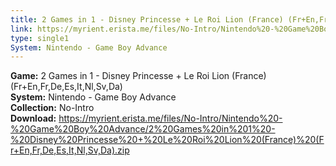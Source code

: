```yaml
---
title: 2 Games in 1 - Disney Princesse + Le Roi Lion (France) (Fr+En,Fr,De,Es,It,Nl,Sv,Da)
link: https://myrient.erista.me/files/No-Intro/Nintendo%20-%20Game%20Boy%20Advance/2%20Games%20in%201%20-%20Disney%20Princesse%20+%20Le%20Roi%20Lion%20(France)%20(Fr+En,Fr,De,Es,It,Nl,Sv,Da).zip
type: single1
System: Nintendo - Game Boy Advance
---
```

<b>Game:</b> 2 Games in 1 - Disney Princesse + Le Roi Lion (France) (Fr+En,Fr,De,Es,It,Nl,Sv,Da)<br>
<b>System:</b> Nintendo - Game Boy Advance<br>
<b>Collection:</b> No-Intro<br>
<b>Download:</b> https://myrient.erista.me/files/No-Intro/Nintendo%20-%20Game%20Boy%20Advance/2%20Games%20in%201%20-%20Disney%20Princesse%20+%20Le%20Roi%20Lion%20(France)%20(Fr+En,Fr,De,Es,It,Nl,Sv,Da).zip